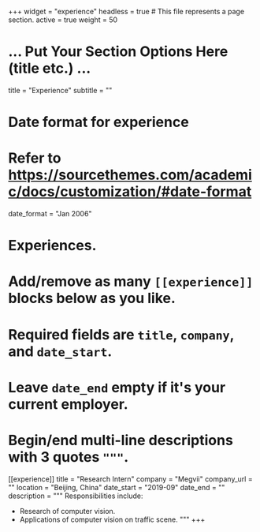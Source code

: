 +++
widget = "experience"
headless = true  # This file represents a page section.
active = true
weight = 50
# ... Put Your Section Options Here (title etc.) ...
title = "Experience"
subtitle = ""
# Date format for experience
#   Refer to https://sourcethemes.com/academic/docs/customization/#date-format
date_format = "Jan 2006"

# Experiences.
#   Add/remove as many `[[experience]]` blocks below as you like.
#   Required fields are `title`, `company`, and `date_start`.
#   Leave `date_end` empty if it's your current employer.
#   Begin/end multi-line descriptions with 3 quotes `"""`.
[[experience]]
  title = "Research Intern"
  company = "Megvii"
  company_url = ""
  location = "Beijing, China"
  date_start = "2019-09"
  date_end = ""
  description = """
  Responsibilities include:

  * Research of computer vision.
  * Applications of computer vision on traffic scene.
  """
+++

